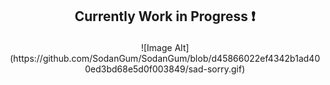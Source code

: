 ## <p align=center> Currently Work in Progress ❗


<p align=center> ![Image Alt](https://github.com/SodanGum/SodanGum/blob/d45866022ef4342b1ad400ed3bd68e5d0f003849/sad-sorry.gif)
